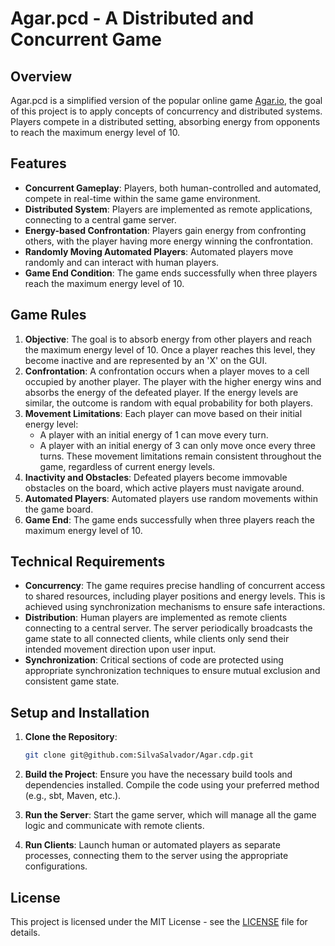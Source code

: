 # Agar.pcd - A Distributed and Concurrent Game

## Overview
Agar.pcd is a simplified version of the popular online game [Agar.io](https://pt.wikipedia.org/wiki/Agar.io), the goal of this project is to apply concepts of concurrency and distributed systems.
Players compete in a distributed setting, absorbing energy from opponents to reach the maximum energy level of 10.

## Features
- **Concurrent Gameplay**: Players, both human-controlled and automated, compete in real-time within the same game environment.
- **Distributed System**: Players are implemented as remote applications, connecting to a central game server.
- **Energy-based Confrontation**: Players gain energy from confronting others, with the player having more energy winning the confrontation.
- **Randomly Moving Automated Players**: Automated players move randomly and can interact with human players. 
- **Game End Condition**: The game ends successfully when three players reach the maximum energy level of 10.

## Game Rules
1. **Objective**: The goal is to absorb energy from other players and reach the maximum energy level of 10. Once a player reaches this level, they become inactive and are represented by an 'X' on the GUI.
2. **Confrontation**: A confrontation occurs when a player moves to a cell occupied by another player. The player with the higher energy wins and absorbs the energy of the defeated player. If the energy levels are similar, the outcome is random with equal probability for both players.
3. **Movement Limitations**: Each player can move based on their initial energy level:
   - A player with an initial energy of 1 can move every turn.
   - A player with an initial energy of 3 can only move once every three turns.
   These movement limitations remain consistent throughout the game, regardless of current energy levels.
4. **Inactivity and Obstacles**: Defeated players become immovable obstacles on the board, which active players must navigate around.
5. **Automated Players**: Automated players use random movements within the game board. 
6. **Game End**: The game ends successfully when three players reach the maximum energy level of 10.

## Technical Requirements
- **Concurrency**: The game requires precise handling of concurrent access to shared resources, including player positions and energy levels. This is achieved using synchronization mechanisms to ensure safe interactions.
- **Distribution**: Human players are implemented as remote clients connecting to a central server. The server periodically broadcasts the game state to all connected clients, while clients only send their intended movement direction upon user input.
- **Synchronization**: Critical sections of code are protected using appropriate synchronization techniques to ensure mutual exclusion and consistent game state.

## Setup and Installation
1. **Clone the Repository**:
   ```bash
   git clone git@github.com:SilvaSalvador/Agar.cdp.git
2. **Build the Project**: Ensure you have the necessary build tools and dependencies installed. Compile the code using your preferred method (e.g., sbt, Maven, etc.).

3. **Run the Server**: Start the game server, which will manage all the game logic and communicate with remote clients.

4. **Run Clients**: Launch human or automated players as separate processes, connecting them to the server using the appropriate configurations.

## License
This project is licensed under the MIT License - see the [LICENSE](LICENSE) file for details.
